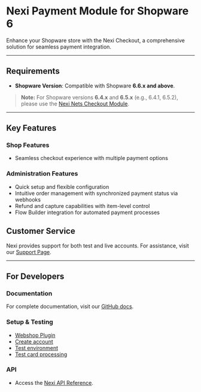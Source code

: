 # Nexi Payment Module for Shopware 6

Enhance your Shopware store with the Nexi Checkout, a comprehensive solution for seamless payment integration.


---

## Requirements

- **Shopware Version**: Compatible with Shopware **6.6.x and above**.

> **Note:** For Shopware versions **6.4.x** and **6.5.x**  (e.g., 6.4.1, 6.5.2), please use the [Nexi Nets Checkout Module](https://github.com/Nets-eCom/shopware6-easy-checkout/tree/6.5.x).

---

## Key Features

### Shop Features

- Seamless checkout experience with multiple payment options

### Administration Features

- Quick setup and flexible configuration
- Intuitive order management with synchronized payment status via webhooks
- Refund and capture capabilities with item-level control
- Flow Builder integration for automated payment processes

## Customer Service

Nexi provides support for both test and live accounts. For assistance, visit our [Support Page](https://developer.nexigroup.com/nexi-checkout/en-EU/support/).

---

## For Developers

### Documentation
For complete documentation, visit our [GitHub docs](https://github.com/Nets-eCom/shopware6-easy-checkout/tree/main-2.0.3/docs).

### Setup & Testing

- [Webshop Plugin](https://developer.nexigroup.com/nexi-checkout/en-EU/docs/use-a-webshop-plugin/)
- [Create account](https://developer.nexigroup.com/nexi-checkout/en-EU/docs/create-a-checkout-portal-account/)
- [Test environment](https://developer.nexigroup.com/nexi-checkout/en-EU/docs/test-environment/)
- [Test card processing](https://developer.nexigroup.com/nexi-checkout/en-EU/docs/test-card-processing/)

### API

- Access the [Nexi API Reference](https://developer.nexigroup.com/nexi-checkout/en-EU/api/).